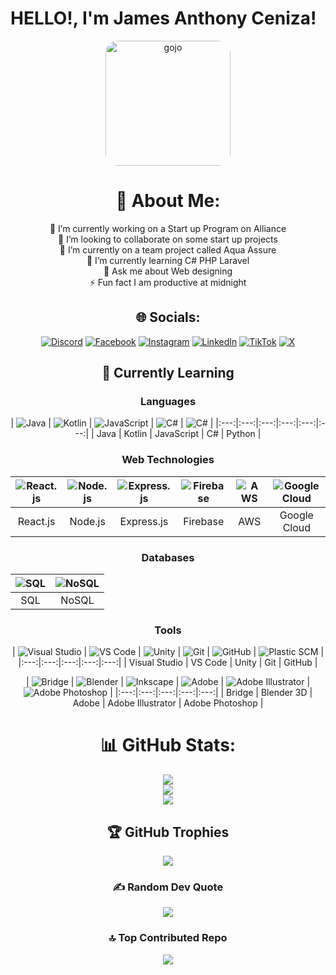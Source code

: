 # HELLO!, I'm James Anthony Ceniza!

<div align="center">
  <img src="https://giffiles.alphacoders.com/221/221253.gif" width="200px" style="border-radius: 20px;" alt="gojo">

# 💫 About Me:
🔭 I’m currently working on a Start up Program on Alliance<br>👯 I’m looking to collaborate on some start up projects<br>🤝 I’m currently on a team project called Aqua Assure<br>🌱 I’m currently learning C# PHP Laravel <br>💬 Ask me about Web designing<br>⚡ Fun fact I am productive at midnight


## 🌐 Socials:
[![Discord](https://img.shields.io/badge/Discord-%237289DA.svg?logo=discord&logoColor=white)](https://discord.gg/https://discord.gg/XF6KvZSe) [![Facebook](https://img.shields.io/badge/Facebook-%231877F2.svg?logo=Facebook&logoColor=white)](https://www.facebook.com/JamesAnthonyS.Ceniza/) [![Instagram](https://img.shields.io/badge/Instagram-%23E4405F.svg?logo=Instagram&logoColor=white)](https://instagram.com/@miracoool) [![LinkedIn](https://img.shields.io/badge/LinkedIn-%230077B5.svg?logo=linkedin&logoColor=white)](https://linkedin.com/in/JamesAnthonyCeniza) [![TikTok](https://img.shields.io/badge/TikTok-%23000000.svg?logo=TikTok&logoColor=white)](https://tiktok.com/@miyathoni) [![X](https://img.shields.io/badge/X-black.svg?logo=X&logoColor=white)](https://x.com/@ceniza_anthony) 

## 🌱 Currently Learning

### Languages

| ![Java](https://skillicons.dev/icons?i=java) | ![Kotlin](https://skillicons.dev/icons?i=kotlin) | ![JavaScript](https://skillicons.dev/icons?i=javascript)  | ![C#](https://skillicons.dev/icons?i=cs) | ![C#](https://skillicons.dev/icons?i=python) |
|:---:|:---:|:---:|:---:|:---:|:---:|
| Java | Kotlin | JavaScript | C# | Python |

### Web Technologies

| ![React.js](https://skillicons.dev/icons?i=react) | ![Node.js](https://skillicons.dev/icons?i=nodejs) | ![Express.js](https://skillicons.dev/icons?i=express) | ![Firebase](https://skillicons.dev/icons?i=firebase) | ![AWS](https://skillicons.dev/icons?i=aws) | ![Google Cloud](https://skillicons.dev/icons?i=gcp)|
|:---:|:---:|:---:|:---:|:---:|:---:|
| React.js | Node.js | Express.js | Firebase | AWS | Google Cloud |

### Databases

| ![SQL](https://skillicons.dev/icons?i=postgres) | ![NoSQL](https://skillicons.dev/icons?i=mongodb)|
|:---:|:---:|
| SQL | NoSQL |

### Tools

| ![Visual Studio](https://skillicons.dev/icons?i=visualstudio) | ![VS Code](https://skillicons.dev/icons?i=vscode) | ![Unity](https://skillicons.dev/icons?i=unity) | ![Git](https://skillicons.dev/icons?i=git) | ![GitHub](https://skillicons.dev/icons?i=github) | ![Plastic SCM](https://skillicons.dev/icons?i=plasticscm) |
|:---:|:---:|:---:|:---:|:---:|
| Visual Studio | VS Code | Unity | Git | GitHub | 

| ![Bridge](https://go-skill-icons.vercel.app/api/icons?i=bridge) | ![Blender](https://skillicons.dev/icons?i=blender) | ![Inkscape](https://go-skill-icons.vercel.app/api/icons?i=inkscape) | ![Adobe](https://img.shields.io/badge/adobe-%23FF0000.svg?style=plastic&logo=adobe&logoColor=white) | ![Adobe Illustrator](https://img.shields.io/badge/adobe%20illustrator-%23FF9A00.svg?style=plastic&logo=adobe%20illustrator&logoColor=white) | ![Adobe Photoshop](https://img.shields.io/badge/adobe%20photoshop-%2331A8FF.svg?style=plastic&logo=adobe%20photoshop&logoColor=white) |
|:---:|:---:|:---:|:---:|:---:|
| Bridge | Blender 3D | Adobe | Adobe Illustrator |  Adobe Photoshop |

# 📊 GitHub Stats:
![](https://github-readme-stats.vercel.app/api?username=JamesCeniz&theme=neon&hide_border=false&include_all_commits=true&count_private=true)<br/>
![](https://github-readme-streak-stats.herokuapp.com/?user=JamesCeniz&theme=neon&hide_border=false)<br/>
![](https://github-readme-stats.vercel.app/api/top-langs/?username=JamesCeniz&theme=neon&hide_border=false&include_all_commits=true&count_private=true&layout=compact)

## 🏆 GitHub Trophies
![](https://github-profile-trophy.vercel.app/?username=JamesCeniz&theme=discord_old_blurple&no-frame=false&no-bg=false&margin-w=4)

### ✍️ Random Dev Quote
![](https://quotes-github-readme.vercel.app/api?type=horizontal&theme=tokyonight)

### 🔝 Top Contributed Repo
![](https://github-contributor-stats.vercel.app/api?username=JamesCeniz&limit=5&theme=discord_old_blurple&combine_all_yearly_contributions=true)

<!-- Proudly created with GPRM ( https://gprm.itsvg.in ) -->
